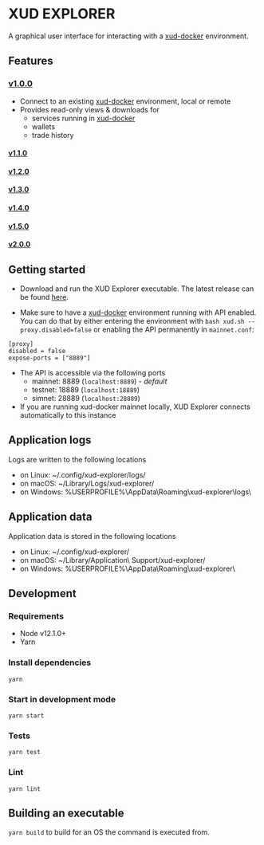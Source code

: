 # XUD EXPLORER

A graphical user interface for interacting with a [xud-docker](https://github.com/ExchangeUnion/xud-docker) environment.

## Features

### [v1.0.0](https://github.com/ExchangeUnion/xud-ui/releases/tag/v1.0.0)

- Connect to an existing [xud-docker](https://github.com/ExchangeUnion/xud-docker) environment, local or remote
- Provides read-only views & downloads for
  - services running in [xud-docker](https://github.com/ExchangeUnion/xud-docker)
  - wallets
  - trade history

#### [v1.1.0](https://github.com/ExchangeUnion/xud-ui/milestone/1)

#### [v1.2.0](https://github.com/ExchangeUnion/xud-ui/milestone/2)

#### [v1.3.0](https://github.com/ExchangeUnion/xud-ui/milestone/3)

#### [v1.4.0](https://github.com/ExchangeUnion/xud-ui/milestone/4)

#### [v1.5.0](https://github.com/ExchangeUnion/xud-ui/milestone/5)

#### [v2.0.0](https://github.com/ExchangeUnion/xud-ui/milestone/6)

## Getting started

- Download and run the XUD Explorer executable. The latest release can be found [here](https://github.com/ExchangeUnion/xud-ui/releases/latest).

- Make sure to have a [xud-docker](https://github.com/ExchangeUnion/xud-docker) environment running with API enabled. You can do that by either entering the environment with `bash xud.sh --proxy.disabled=false` or enabling the API permanently in `mainnet.conf`:

```
[proxy]
disabled = false
expose-ports = ["8889"]
```

- The API is accessible via the following ports
  - mainnet: 8889 (`localhost:8889`) - _default_
  - testnet: 18889 (`localhost:18889`)
  - simnet: 28889 (`localhost:28889`)
- If you are running xud-docker mainnet locally, XUD Explorer connects automatically to this instance

## Application logs

Logs are written to the following locations

- on Linux: ~/.config/xud-explorer/logs/
- on macOS: ~/Library/Logs/xud-explorer/
- on Windows: %USERPROFILE%\AppData\Roaming\xud-explorer\logs\

## Application data

Application data is stored in the following locations

- on Linux: ~/.config/xud-explorer/
- on macOS: ~/Library/Application\ Support/xud-explorer/
- on Windows: %USERPROFILE%\AppData\Roaming\xud-explorer\

## Development

### Requirements

- Node v12.1.0+
- Yarn

### Install dependencies

`yarn`

### Start in development mode

`yarn start`

### Tests

`yarn test`

### Lint

`yarn lint`

## Building an executable

`yarn build` to build for an OS the command is executed from.
